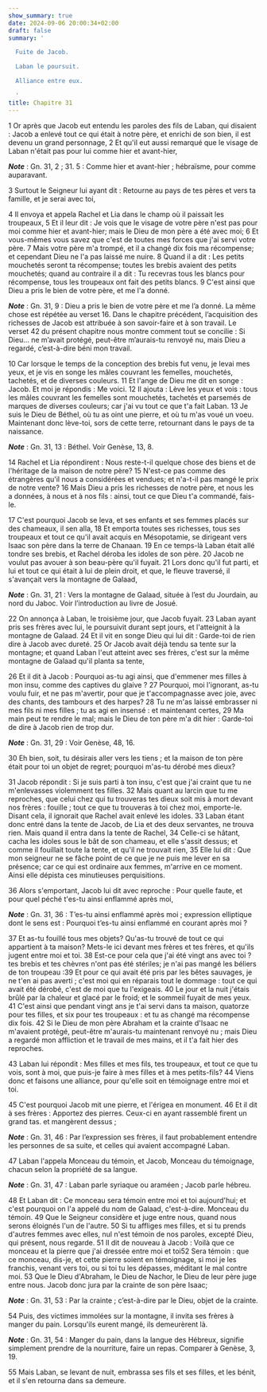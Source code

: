 ```yaml
---
show_summary: true
date: 2024-09-06 20:00:34+02:00
draft: false
summary: '

  Fuite de Jacob.

  Laban le poursuit.

  Alliance entre eux.

  '
title: Chapitre 31
---
```





1 Or après que Jacob eut entendu les paroles des fils de Laban, qui disaient : Jacob a enlevé tout ce qui était à notre père, et enrichi de son bien, il est devenu un grand personnage, 2 Et qu'il eut aussi remarqué que le visage de Laban n'était pas pour lui comme hier et avant-hier,

***Note*** :  Gn. 31, 2 ; 31. 5 : Comme hier et avant-hier ; hébraïsme, pour comme auparavant.


3 Surtout le Seigneur lui ayant dit : Retourne au pays de tes pères et vers ta famille, et je serai avec toi,


4 Il envoya et appela Rachel et Lia dans le champ où il paissait les troupeaux, 5 Et il leur dit : Je vois que le visage de votre père n'est pas pour moi comme hier et avant-hier; mais le Dieu de mon père a été avec moi; 6 Et vous-mêmes vous savez que c'est de toutes mes forces que j'ai servi votre père. 7 Mais votre père m'a trompé, et il a changé dix fois ma récompense; et cependant Dieu ne l'a pas laissé me nuire. 8 Quand il a dit : Les petits mouchetés seront ta récompense; toutes les brebis avaient des petits mouchetés; quand au contraire il a dit : Tu recevras tous les blancs pour récompense, tous les troupeaux ont fait des petits blancs. 9 C'est ainsi que Dieu a pris le bien de votre père, et me l'a donné.

***Note*** :  Gn. 31, 9 : Dieu a pris le bien de votre père et me l’a donné. La même chose est répétée au verset 16. Dans le chapitre précédent, l’acquisition des richesses de Jacob est attribuée à son savoir-faire et à son travail. Le verset 42 du présent chapitre nous montre comment tout se concilie : Si Dieu… ne m’avait protégé, peut-être m’aurais-tu renvoyé nu, mais Dieu a regardé, c’est-à-dire béni mon travail.

10 Car lorsque le temps de la conception des brebis fut venu, je levai mes yeux, et je vis en songe les mâles couvrant les femelles, mouchetés, tachetés, et de diverses couleurs. 11 Et l'ange de Dieu me dit en songe : Jacob. Et moi je répondis : Me voici. 12 Il ajouta : Lève les yeux et vois : tous les mâles couvrant les femelles sont mouchetés, tachetés et parsemés de marques de diverses couleurs; car j'ai vu tout ce que t'a fait Laban. 13 Je suis le Dieu de Béthel, où tu as oint une pierre, et où tu m'as voué un voeu. Maintenant donc lève-toi, sors de cette terre, retournant dans le pays de ta naissance.

***Note*** :  Gn. 31, 13 : Béthel. Voir Genèse, 13, 8.


14 Rachel et Lia répondirent : Nous reste-t-il quelque chose des biens et de l'héritage de la maison de notre père? 15 N'est-ce pas comme des étrangères qu'il nous a considérées et vendues; et n'a-t-il pas mangé le prix de notre vente? 16 Mais Dieu a pris les richesses de notre père, et nous les a données, à nous et à nos fils : ainsi, tout ce que Dieu t'a commandé, fais-le.


17 C'est pourquoi Jacob se leva, et ses enfants et ses femmes placés sur des chameaux, il sen alla, 18 Et emporta toutes ses richesses, tous ses troupeaux et tout ce qu'il avait acquis en Mésopotamie, se dirigeant vers Isaac son père dans la terre de Chanaan. 19 En ce temps-là Laban était allé tondre ses brebis, et Rachel déroba les idoles de son père. 20 Jacob ne voulut pas avouer à son beau-père qu'il fuyait. 21 Lors donc qu'il fut parti, et lui et tout ce qui était à lui de plein droit, et que, le fleuve traversé, il s'avançait vers la montagne de Galaad,

***Note*** :  Gn. 31, 21 : Vers la montagne de Galaad, située à l’est du Jourdain, au nord du Jaboc. Voir l’introduction au livre de Josué.


22 On annonça à Laban, le troisième jour, que Jacob fuyait. 23 Laban ayant pris ses frères avec lui, le poursuivit durant sept jours, et l'atteignit à la montagne de Galaad. 24 Et il vit en songe Dieu qui lui dit : Garde-toi de rien dire à Jacob avec dureté. 25 Or Jacob avait déjà tendu sa tente sur la montagne; et quand Laban l'eut atteint avec ses frères, c'est sur la même montagne de Galaad qu'il planta sa tente,


26 Et il dit à Jacob : Pourquoi as-tu agi ainsi, que d'emmener mes filles à mon insu, comme des captives du glaive ? 27 Pourquoi, moi l'ignorant, as-tu voulu fuir, et ne pas m'avertir, pour que je t'accompagnasse avec joie, avec des chants, des tambours et des harpes? 28 Tu ne m'as laissé embrasser ni mes fils ni mes filles ; tu as agi en insensé : et maintenant certes, 29 Ma main peut te rendre le mal; mais le Dieu de ton père m'a dit hier : Garde-toi de dire à Jacob rien de trop dur.

***Note*** :  Gn. 31, 29 : Voir Genèse, 48, 16.

30 Eh bien, soit, tu désirais aller vers les tiens ; et la maison de ton père était pour toi un objet de regret; pourquoi m'as-tu dérobé mes dieux?


31 Jacob répondit : Si je suis parti à ton insu, c'est que j'ai craint que tu ne m'enlevasses violemment tes filles. 32 Mais quant au larcin que tu me reproches, que celui chez qui tu trouveras tes dieux soit mis à mort devant nos frères : fouille ; tout ce que tu trouveras à toi chez moi, emporte-le. Disant cela, il ignorait que Rachel avait enlevé les idoles. 33 Laban étant donc entré dans la tente de Jacob, de Lia et des deux servantes, ne trouva rien. Mais quand il entra dans la tente de Rachel, 34 Celle-ci se hâtant, cacha les idoles sous le bât de son chameau, et elle s'assit dessus; et comme il fouillait toute la tente, et qu'il ne trouvait rien, 35 Elle lui dit : Que mon seigneur ne se fâche point de ce que je ne puis me lever en sa présence; car ce qui est ordinaire aux femmes, m'arrive en ce moment. Ainsi elle dépista ces minutieuses perquisitions.


36 Alors s'emportant, Jacob lui dit avec reproche : Pour quelle faute, et pour quel péché t'es-tu ainsi enflammé après moi,

***Note*** :  Gn. 31, 36 : T’es-tu ainsi enflammé après moi ; expression elliptique dont le sens est : Pourquoi t’es-tu ainsi enflammé en courant après moi ?

37 Et as-tu fouillé tous mes objets? Qu'as-tu trouvé de tout ce qui appartient à ta maison? Mets-le ici devant mes frères et tes frères, et qu'ils jugent entre moi et toi. 38 Est-ce pour cela que j'ai été vingt ans avec toi ? tes brebis et tes chèvres n'ont pas été stériles; je n'ai pas mangé les béliers de ton troupeau :39 Et pour ce qui avait été pris par les bêtes sauvages, je ne t'en ai pas averti ; c'est moi qui en réparais tout le dommage : tout ce qui avait été dérobé, c'est de moi que tu l'exigeais. 40 Le jour et la nuit j'étais brûlé par la chaleur et glacé par le froid; et le sommeil fuyait de mes yeux. 41 C'est ainsi que pendant vingt ans je t'ai servi dans ta maison, quatorze pour tes filles, et six pour tes troupeaux : et tu as changé ma récompense dix fois. 42 Si le Dieu de mon père Abraham et la crainte d'Isaac ne m'avaient protégé, peut-être m'aurais-tu maintenant renvoyé nu ; mais Dieu a regardé mon affliction et le travail de mes mains, et il t'a fait hier des reproches.


43 Laban lui répondit : Mes filles et mes fils, tes troupeaux, et tout ce que tu vois, sont à moi, que puis-je faire à mes filles et à mes petits-fils? 44 Viens donc et faisons une alliance, pour qu'elle soit en témoignage entre moi et toi.


45 C'est pourquoi Jacob mit une pierre, et l'érigea en monument. 46 Et il dit à ses frères : Apportez des pierres. Ceux-ci en ayant rassemblé firent un grand tas. et mangèrent dessus ;

***Note*** :  Gn. 31, 46 : Par l’expression ses frères, il faut probablement entendre les personnes de sa suite, et celles qui avaient accompagné Laban.

47 Laban l'appela Monceau du témoin, et Jacob, Monceau du témoignage, chacun selon la propriété de sa langue.

***Note*** :  Gn. 31, 47 : Laban parle syriaque ou araméen ; Jacob parle hébreu.

48 Et Laban dit : Ce monceau sera témoin entre moi et toi aujourd'hui; et c'est pourquoi on l'a appelé du nom de Galaad, c'est-à-dire. Monceau du témoin. 49 Que le Seigneur considère et juge entre nous, quand nous serons éloignés l'un de l'autre. 50 Si tu affliges mes filles, et si tu prends d'autres femmes avec elles, nul n'est témoin de nos paroles, excepté Dieu, qui présent, nous regarde. 51 Il dit de nouveau à Jacob : Voilà que ce monceau et la pierre que j'ai dressée entre moi et toi52 Sera témoin : que ce monceau, dis-je, et cette pierre soient en témoignage, si moi je les franchis, venant vers toi, ou si toi tu les dépasses, méditant le mal contre moi. 53 Que le Dieu d'Abraham, le Dieu de Nachor, le Dieu de leur père juge entre nous. Jacob donc jura par la crainte de son père Isaac;

***Note*** :  Gn. 31, 53 : Par la crainte ; c’est-à-dire par le Dieu, objet de la crainte.

54 Puis, des victimes immolées sur la montagne, il invita ses frères à manger du pain. Lorsqu'ils eurent mangé, ils demeurèrent là.

***Note*** :  Gn. 31, 54 : Manger du pain, dans la langue des Hébreux, signifie simplement prendre de la nourriture, faire un repas. Comparer à Genèse, 3, 19.

55 Mais Laban, se levant de nuit, embrassa ses fils et ses filles, et les bénit, et il s'en retourna dans sa demeure.


